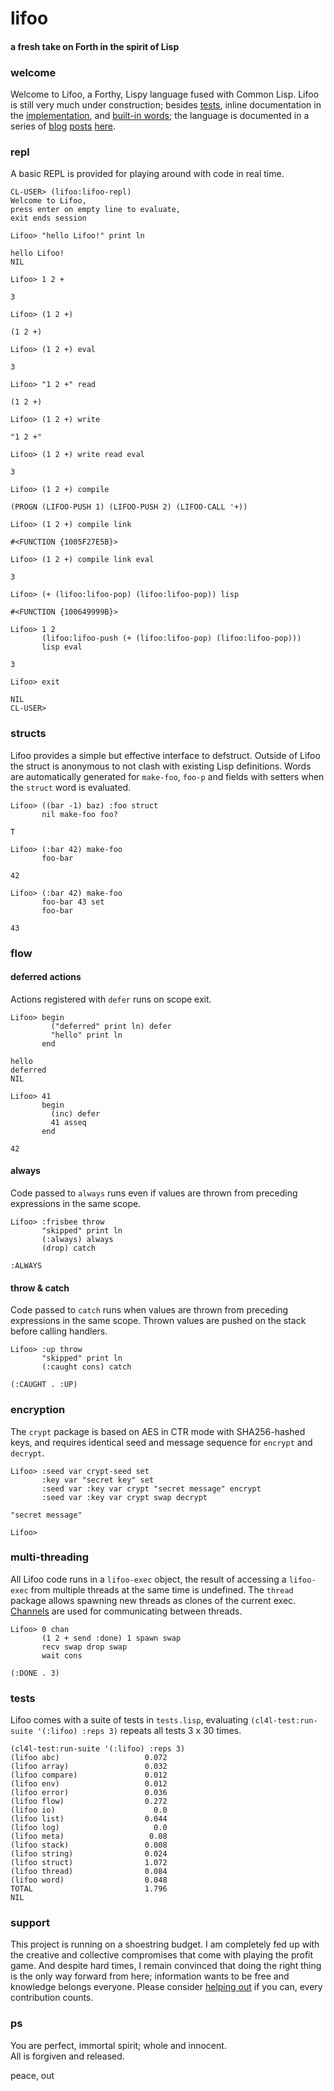 # lifoo
#### a fresh take on Forth in the spirit of Lisp

### welcome
Welcome to Lifoo, a Forthy, Lispy language fused with Common Lisp. Lifoo is still very much under construction; besides [tests](https://github.com/codr4life/lifoo/blob/master/tests.lisp), inline documentation in the [implementation](https://github.com/codr4life/lifoo/blob/master/lifoo.lisp), and [built-in words](https://github.com/codr4life/lifoo/blob/master/init.lisp); the language is documented in a series of [blog](https://github.com/codr4life/vicsydev/blob/master/lispy_forth.md) [posts](https://github.com/codr4life/vicsydev/blob/master/consing_forth.md) [here](https://github.com/codr4life/vicsydev).

### repl
A basic REPL is provided for playing around with code in real time.

```
CL-USER> (lifoo:lifoo-repl)
Welcome to Lifoo,
press enter on empty line to evaluate,
exit ends session

Lifoo> "hello Lifoo!" print ln

hello Lifoo!
NIL

Lifoo> 1 2 +

3

Lifoo> (1 2 +)

(1 2 +)

Lifoo> (1 2 +) eval

3

Lifoo> "1 2 +" read

(1 2 +)

Lifoo> (1 2 +) write

"1 2 +"

Lifoo> (1 2 +) write read eval

3

Lifoo> (1 2 +) compile

(PROGN (LIFOO-PUSH 1) (LIFOO-PUSH 2) (LIFOO-CALL '+))

Lifoo> (1 2 +) compile link

#<FUNCTION {1005F27E5B}>

Lifoo> (1 2 +) compile link eval

3

Lifoo> (+ (lifoo:lifoo-pop) (lifoo:lifoo-pop)) lisp

#<FUNCTION {100649999B}>

Lifoo> 1 2 
       (lifoo:lifoo-push (+ (lifoo:lifoo-pop) (lifoo:lifoo-pop)))
       lisp eval

3

Lifoo> exit

NIL
CL-USER> 
```

### structs
Lifoo provides a simple but effective interface to defstruct. Outside of Lifoo the struct is anonymous to not clash with existing Lisp definitions. Words are automatically generated for ```make-foo```, ```foo-p``` and fields with setters when the ```struct``` word is evaluated.

```
Lifoo> ((bar -1) baz) :foo struct
       nil make-foo foo?

T

Lifoo> (:bar 42) make-foo
       foo-bar

42

Lifoo> (:bar 42) make-foo
       foo-bar 43 set
       foo-bar

43
```

### flow

#### deferred actions
Actions registered with ```defer``` runs on scope exit.

```
Lifoo> begin 
         ("deferred" print ln) defer 
         "hello" print ln
       end

hello
deferred
NIL

Lifoo> 41
       begin 
         (inc) defer 
         41 asseq
       end
       
42
```

#### always
Code passed to ```always``` runs even if values are thrown from preceding expressions in the same scope. 

```
Lifoo> :frisbee throw
       "skipped" print ln
       (:always) always
       (drop) catch

:ALWAYS
```

#### throw & catch
Code passed to ```catch``` runs when values are thrown from preceding expressions in the same scope. Thrown values are pushed on the stack before calling handlers.

```
Lifoo> :up throw
       "skipped" print ln
       (:caught cons) catch

(:CAUGHT . :UP)
```

### encryption
The ```crypt``` package is based on AES in CTR mode with SHA256-hashed keys, and requires identical seed and message sequence for ```encrypt``` and ```decrypt```.

```
Lifoo> :seed var crypt-seed set
       :key var "secret key" set
       :seed var :key var crypt "secret message" encrypt
       :seed var :key var crypt swap decrypt

"secret message"

Lifoo> 
```

### multi-threading
All Lifoo code runs in a ```lifoo-exec``` object, the result of accessing a ```lifoo-exec``` from multiple threads at the same time is undefined. The ```thread``` package allows spawning new threads as clones of the current exec. [Channels](http://vicsydev.blogspot.de/2017/01/channels-in-common-lisp.html) are used for communicating between threads.

```
Lifoo> 0 chan 
       (1 2 + send :done) 1 spawn swap 
       recv swap drop swap 
       wait cons

(:DONE . 3)
```



### tests
Lifoo comes with a suite of tests in ```tests.lisp```, evaluating ```(cl4l-test:run-suite '(:lifoo) :reps 3)``` repeats all tests 3 x 30 times.

```
(cl4l-test:run-suite '(:lifoo) :reps 3)
(lifoo abc)                   0.072
(lifoo array)                 0.032
(lifoo compare)               0.012
(lifoo env)                   0.012
(lifoo error)                 0.036
(lifoo flow)                  0.272
(lifoo io)                      0.0
(lifoo list)                  0.044
(lifoo log)                     0.0
(lifoo meta)                   0.08
(lifoo stack)                 0.008
(lifoo string)                0.024
(lifoo struct)                1.072
(lifoo thread)                0.084
(lifoo word)                  0.048
TOTAL                         1.796
NIL
```

### support
This project is running on a shoestring budget. I am completely fed up with the creative and collective compromises that come with playing the profit game. And despite hard times, I remain convinced that doing the right thing is the only way forward from here; information wants to be free and knowledge belongs everyone. Please consider [helping out](https://www.paypal.me/c4life) if you can, every contribution counts.

### ps
You are perfect, immortal spirit; whole and innocent.<br/>
All is forgiven and released.

peace, out<br/>

